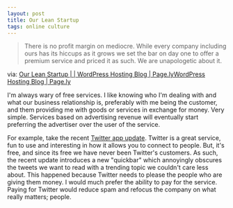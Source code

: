 ```yaml
---
layout: post
title: Our Lean Startup 
tags: online culture
---
```


>There is no profit margin on mediocre. While every company including ours has its hiccups as it grows we set the bar on day one to offer a premium service and priced it as such. We are unapologetic about it.

via: [Our Lean Startup | | WordPress Hosting Blog | Page.lyWordPress Hosting Blog | Page.ly](http://blog.page.ly/2011/02/our-lean-startup/)


I'm always wary of free services. I like knowing who I'm dealing with and what our business relationship is, preferably with me being the customer, and them providing me with goods or services in exchange for money. Very simple. Services based on advertising revenue will eventually start preferring the advertiser over the user of the service.

For example, take the recent [Twitter app update](http://daringfireball.net/linked/2011/03/06/dickbar). Twitter is a great service, fun to use and interesting in how it allows you to connect to people. But, it's free, and since its free we have never been Twitter's customers. As such, the recent update introduces a new "quickbar" which annoyingly obscures the tweets we want to read with a trending topic we couldn't care less about. This happened because Twitter needs to please the people who are giving them money. I would much prefer the ability to pay for the service. Paying for Twitter would reduce spam and refocus the company on what really matters; people.
